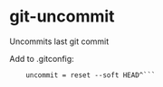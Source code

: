 # git-uncommit
Uncommits last git commit

Add to .gitconfig:

```[alias]
	uncommit = reset --soft HEAD^```

